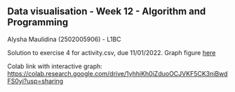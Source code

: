 ## Data visualisation - Week 12 - Algorithm and Programming

Alysha Maulidina (2502005906) - L1BC

Solution to exercise 4 for activity.csv, due 11/01/2022. Graph figure [here](Exercise_Week12_AlgoProg/graph.png)

Colab link with interactive graph: https://colab.research.google.com/drive/1yhhiKh0iZduoOCJVKF5CK3niBwdFS0yi?usp=sharing
